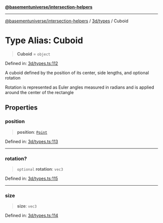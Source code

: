 [**@basementuniverse/intersection-helpers**](../../../README.md)

***

[@basementuniverse/intersection-helpers](../../../README.md) / [3d/types](../README.md) / Cuboid

# Type Alias: Cuboid

> **Cuboid** = `object`

Defined in: [3d/types.ts:112](https://github.com/basementuniverse/intersection-helpers/blob/3a364a58f0714fe52065b40529091d774e3a1a50/src/3d/types.ts#L112)

A cuboid defined by the position of its center, side lengths, and
optional rotation

Rotation is represented as Euler angles measured in radians and is applied
around the center of the rectangle

## Properties

### position

> **position**: [`Point`](Point.md)

Defined in: [3d/types.ts:113](https://github.com/basementuniverse/intersection-helpers/blob/3a364a58f0714fe52065b40529091d774e3a1a50/src/3d/types.ts#L113)

***

### rotation?

> `optional` **rotation**: `vec3`

Defined in: [3d/types.ts:115](https://github.com/basementuniverse/intersection-helpers/blob/3a364a58f0714fe52065b40529091d774e3a1a50/src/3d/types.ts#L115)

***

### size

> **size**: `vec3`

Defined in: [3d/types.ts:114](https://github.com/basementuniverse/intersection-helpers/blob/3a364a58f0714fe52065b40529091d774e3a1a50/src/3d/types.ts#L114)
